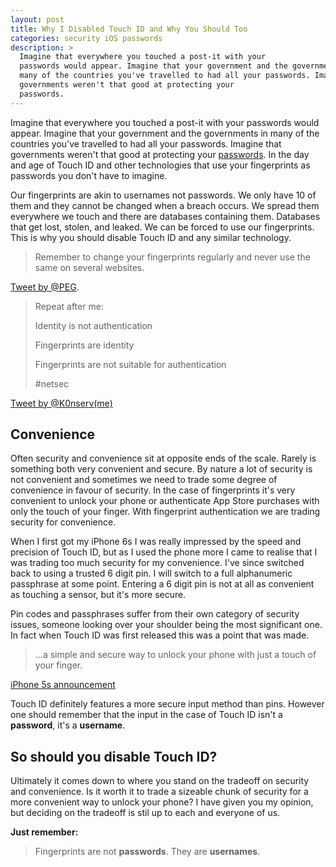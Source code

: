 ```yaml
---
layout: post
title: Why I Disabled Touch ID and Why You Should Too
categories: security iOS passwords
description: >
  Imagine that everywhere you touched a post-it with your
  passwords would appear. Imagine that your government and the governments in
  many of the countries you've travelled to had all your passwords. Imagine that
  governments weren't that good at protecting your
  passwords.
---
```


Imagine that everywhere you touched a post-it with your
passwords would appear. Imagine that your government and the governments in
many of the countries you've travelled to had all your passwords. Imagine that
governments weren't that good at protecting your
[passwords](http://www.theregister.co.uk/2016/04/07/philippine_voter_data_breach/).
In the day and age of Touch ID and other technologies that use your fingerprints as
passwords you don't have to imagine.

Our fingerprints are akin to usernames not passwords. We only have 10 of them and they cannot be changed when a breach occurs. We spread
them everywhere we touch and there are databases containing them. Databases that get lost,
stolen, and leaked. We can be forced to use our fingerprints.
This is why you should disable Touch ID and any similar technology.

> Remember to change your fingerprints regularly and never use the same on several websites.

[Tweet by @PEG](https://twitter.com/pegobry/status/719381585586479105).

> Repeat after me:
>
>
> Identity is not authentication
>
> Fingerprints are identity
>
> Fingerprints are not suitable for authentication
>
>
> #netsec

[Tweet by @K0nserv(me)](https://twitter.com/K0nserv/status/697826270340636672)

## Convenience

Often security and convenience sit at opposite ends of the scale. Rarely is something both very
convenient and secure. By nature a lot of security is not convenient and sometimes we need to trade
some degree of convenience in favour of security. In the case of fingerprints it's very convenient to
unlock your phone or authenticate App Store purchases with only the touch of your finger. With fingerprint
authentication we are trading security for convenience.

When I first got my iPhone 6s I was really impressed by the speed
and precision of Touch ID, but as I used the phone more I came to realise that I was trading too much security
for my convenience. I've since switched back to using a trusted 6 digit pin. I will switch to a full alphanumeric
passphrase at some point. Entering a 6 digit pin is not at all as convenient as touching a sensor, but it's more
secure.

Pin codes and passphrases suffer from their own category of security issues, someone looking over your shoulder
being the most significant one. In fact when Touch ID was first released this was a point that was made.

> ...a simple and secure way to unlock your phone with just a touch of your finger.

[iPhone 5s announcement](https://www.apple.com/pr/library/2013/09/10Apple-Announces-iPhone-5s-The-Most-Forward-Thinking-Smartphone-in-the-World.html)

Touch ID definitely features a more secure input method than pins. However one should remember that
the input in the case of Touch ID isn't a **password**, it's a **username**.

## So should you disable Touch ID?

Ultimately it comes down to where you stand on the tradeoff on security and convenience. Is it
worth it to trade a sizeable chunk of security for a more convenient way to unlock your phone?
I have given you my opinion, but deciding on the tradeoff is stil up to each and everyone of us.

**Just remember:**

> Fingerprints are not **passwords**. They are **usernames**.
